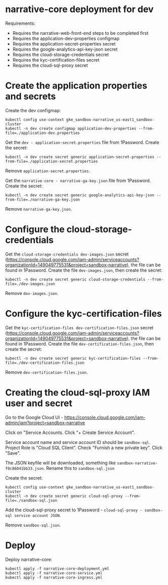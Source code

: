 # narrative-core deployment for dev

Requirements: 
- Requires the narrative-web-front-end steps to be completed first
- Requires the application-dev-properties configmap
- Requires the application-secret-properties secret
- Requires the google-analytics-api-key-json secret
- Requires the cloud-storage-credentials secret
- Requires the kyc-certification-files secret
- Requires the cloud-sql-proxy secret

# Create the application properties and secrets

Create the dev configmap:

```
kubectl config use-context gke_sandbox-narrative_us-east1_sandbox-cluster
kubectl -n dev create configmap application-dev-properties --from-file=./application-dev.properties
```

Get the `dev - application-secret.properties` file from 1Password. Create the secret:

```
kubectl -n dev create secret generic application-secret-properties --from-file=./application-secret.properties
```
Remove `application-secret.properties`.

Get the `narrative-core - narrative-ga-key.json` file from 1Password. Create the secret:

```
kubectl -n dev create secret generic google-analytics-api-key-json --from-file=./narrative-ga-key.json
```
Remove `narrative-ga-key.json`.

# Configure the cloud-storage-credentials

Get the `cloud-storage-credentials dev-images.json` secret (<https://console.cloud.google.com/iam-admin/serviceaccounts?organizationId=149049775531&project=sandbox-narrative>), the file can be found in 1Password. Create the file `dev-images.json`, then create the secret:

```
kubectl -n dev create secret generic cloud-storage-credentials --from-file=./dev-images.json
```
Remove `dev-images.json`.

# Configure the kyc-certification-files

Get the `kyc-certification-files dev-certification-files.json` secret (<https://console.cloud.google.com/iam-admin/serviceaccounts?organizationId=149049775531&project=sandbox-narrative>), the file can be found in 1Password. Create the file `dev-certification-files.json`, then create the secret:

```
kubectl -n dev create secret generic kyc-certification-files --from-file=./dev-certification-files.json
```
Remove `dev-certification-files.json`.

# Creating the cloud-sql-proxy IAM user and secret

Go to the Google Cloud UI - <https://console.cloud.google.com/iam-admin/iam?project=sandbox-narrative>

Click on "Service Accounts. Click "+ Create Service Account".

Service account name and service account ID should be `sandbox-sql`.  Project Role is "Cloud SQL Client". Check "Furnish a new private key". Click "Save".

The JSON keyfile will be downloaded, something like `sandbox-narrative-f0c86041bb33.json`. Rename this to `sandbox-sql.json`

Create the secret:

```
kubectl config use-context gke_sandbox-narrative_us-east1_sandbox-cluster
kubectl -n dev create secret generic cloud-sql-proxy --from-file=./sandbox-sql.json
```

Add the cloud-sql-proxy secret to 1Password - `cloud-sql-proxy - sandbox-sql service account JSON`.

Remove `sandbox-sql.json`.

# Deploy

Deploy narrative-core:

```
kubectl apply -f narrative-core-deployment.yml
kubectl apply -f narrative-core-service.yml
kubectl apply -f narrative-core-ingress.yml
```
